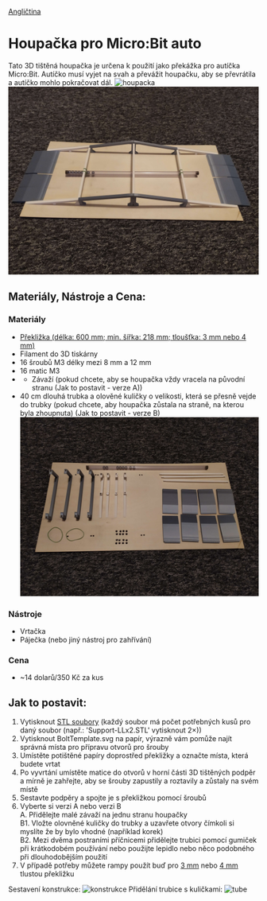 [Angličtina](README.md)

# Houpačka pro Micro:Bit auto
Tato 3D tištěná houpačka je určena k použití jako překážka pro autíčka Micro:Bit. Autíčko musí vyjet na svah a převážit houpačku, aby se převrátila a autíčko mohlo pokračovat dál.
![houpacka](images/above-tilted.jpg)
![houpacka](images/upsidedown-angled.jpg)

## Materiály, Nástroje a Cena:
### Materiály
- [Překližka (délka: 600 mm; min. šířka: 218 mm; tloušťka: 3 mm nebo 4 mm)](https://www.bauhaus.cz/preklizka-22390413)
- Filament do 3D tiskárny
- 16 šroubů M3 délky mezi 8 mm a 12 mm
- 16 matic M3
- - Závaží (pokud chcete, aby se houpačka vždy vracela na původní stranu (Jak to postavit - verze A))
- 40 cm dlouhá trubka a olověné kuličky o velikosti, která se přesně vejde do trubky (pokud chcete, aby houpačka zůstala na straně, na kterou byla zhoupnuta) (Jak to postavit - verze B)
![rozebrano](images/dissasambled.jpg)
### Nástroje
- Vrtačka
- Páječka (nebo jiný nástroj pro zahřívání)
### Cena
- ~14 dolarů/350 Kč za kus

## Jak to postavit:

1. Vytisknout [STL soubory](STL_files) (každý soubor má počet potřebných kusů pro daný soubor (např.: 'Support-LLx2.STL' vytisknout 2×))
2. Vytisknout BoltTemplate.svg na papír, výrazně vám pomůže najít správná místa pro přípravu otvorů pro šrouby
3. Umístěte potištěné papíry doprostřed překližky a označte místa, která budete vrtat
4. Po vyvrtání umístěte matice do otvorů v horní části 3D tištěných podpěr a mírně je zahřejte, aby se šrouby zapustily a roztavily a zůstaly na svém místě
5. Sestavte podpěry a spojte je s překližkou pomocí šroubů
6. Vyberte si verzi A nebo verzi B</br>
A. Přidělejte malé závaží na jednu stranu houpačky</br>
B1. Vložte olovněné kuličky do trubky a uzavřete otvory čímkoli si myslíte že by bylo vhodné (například korek)</br>
B2. Mezi dvěma postraními příčnicemi přidělejte trubici pomocí gumiček při krátkodobém používání nebo použijte lepidlo nebo něco podobného při dlouhodobějším použití
7. V případě potřeby můžete rampy použít buď pro [3 mm](STL_files/3mm-ramp.STL) nebo [4 mm](STL_files/4mm-ramp.STL) tlustou překližku

Sestavení konstrukce:
![konstrukce](images/supports.gif)
Přidělání trubice s kuličkami:
![tube](images/tube.gif)
